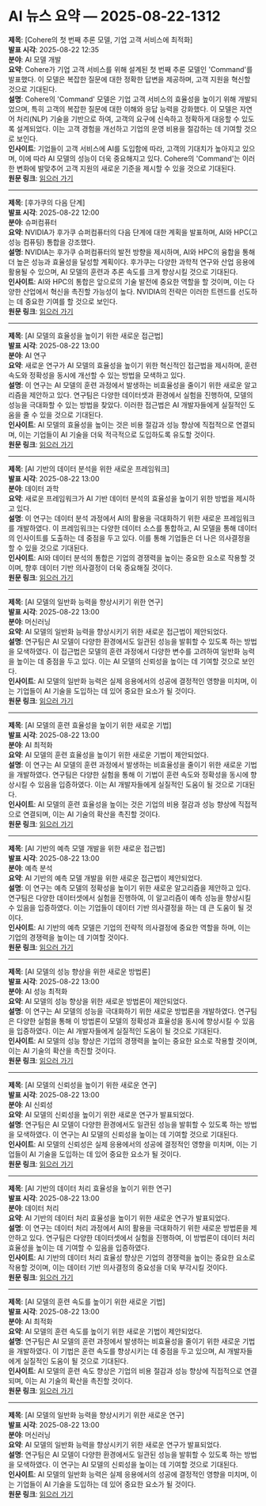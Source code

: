 # AI 뉴스 요약 — 2025-08-22-1312

**제목**: [Cohere의 첫 번째 추론 모델, 기업 고객 서비스에 최적화]  
**발표 시각**: 2025-08-22 12:35  
**분야**: AI 모델 개발  
**요약**: Cohere가 기업 고객 서비스를 위해 설계된 첫 번째 추론 모델인 'Command'를 발표했다. 이 모델은 복잡한 질문에 대한 정확한 답변을 제공하며, 고객 지원을 혁신할 것으로 기대된다.  
**설명**: Cohere의 'Command' 모델은 기업 고객 서비스의 효율성을 높이기 위해 개발되었으며, 특히 고객의 복잡한 질문에 대한 이해와 응답 능력을 강화했다. 이 모델은 자연어 처리(NLP) 기술을 기반으로 하여, 고객의 요구에 신속하고 정확하게 대응할 수 있도록 설계되었다. 이는 고객 경험을 개선하고 기업의 운영 비용을 절감하는 데 기여할 것으로 보인다.  
**인사이트**: 기업들이 고객 서비스에 AI를 도입함에 따라, 고객의 기대치가 높아지고 있으며, 이에 따라 AI 모델의 성능이 더욱 중요해지고 있다. Cohere의 'Command'는 이러한 변화에 발맞추어 고객 지원의 새로운 기준을 제시할 수 있을 것으로 기대된다.  
**원문 링크**: [읽으러 가기](https://venturebeat.com/ai/dont-sleep-on-cohere-command-a-reasoning-its-first-reasoning-model-is-built-for-enterprise-customer-service-and-more/)

---

**제목**: [후가쿠의 다음 단계]  
**발표 시각**: 2025-08-22 12:00  
**분야**: 슈퍼컴퓨터  
**요약**: NVIDIA가 후가쿠 슈퍼컴퓨터의 다음 단계에 대한 계획을 발표하며, AI와 HPC(고성능 컴퓨팅) 통합을 강조했다.  
**설명**: NVIDIA는 후가쿠 슈퍼컴퓨터의 발전 방향을 제시하며, AI와 HPC의 융합을 통해 더 높은 성능과 효율성을 달성할 계획이다. 후가쿠는 다양한 과학적 연구와 산업 응용에 활용될 수 있으며, AI 모델의 훈련과 추론 속도를 크게 향상시킬 것으로 기대된다.  
**인사이트**: AI와 HPC의 통합은 앞으로의 기술 발전에 중요한 역할을 할 것이며, 이는 다양한 산업에서 혁신을 촉진할 가능성이 높다. NVIDIA의 전략은 이러한 트렌드를 선도하는 데 중요한 기여를 할 것으로 보인다.  
**원문 링크**: [읽으러 가기](https://blogs.nvidia.com/blog/fugakunext/)

---

**제목**: [AI 모델의 효율성을 높이기 위한 새로운 접근법]  
**발표 시각**: 2025-08-22 13:00  
**분야**: AI 연구  
**요약**: 새로운 연구가 AI 모델의 효율성을 높이기 위한 혁신적인 접근법을 제시하며, 훈련 속도와 정확성을 동시에 개선할 수 있는 방법을 모색하고 있다.  
**설명**: 이 연구는 AI 모델의 훈련 과정에서 발생하는 비효율성을 줄이기 위한 새로운 알고리즘을 제안하고 있다. 연구팀은 다양한 데이터셋과 환경에서 실험을 진행하여, 모델의 성능을 극대화할 수 있는 방법을 찾았다. 이러한 접근법은 AI 개발자들에게 실질적인 도움을 줄 수 있을 것으로 기대된다.  
**인사이트**: AI 모델의 효율성을 높이는 것은 비용 절감과 성능 향상에 직접적으로 연결되며, 이는 기업들이 AI 기술을 더욱 적극적으로 도입하도록 유도할 것이다.  
**원문 링크**: [읽으러 가기](https://arxiv.org/abs/2508.14923)

---

**제목**: [AI 기반의 데이터 분석을 위한 새로운 프레임워크]  
**발표 시각**: 2025-08-22 13:00  
**분야**: 데이터 과학  
**요약**: 새로운 프레임워크가 AI 기반 데이터 분석의 효율성을 높이기 위한 방법을 제시하고 있다.  
**설명**: 이 연구는 데이터 분석 과정에서 AI의 활용을 극대화하기 위한 새로운 프레임워크를 개발하였다. 이 프레임워크는 다양한 데이터 소스를 통합하고, AI 모델을 통해 데이터의 인사이트를 도출하는 데 중점을 두고 있다. 이를 통해 기업들은 더 나은 의사결정을 할 수 있을 것으로 기대된다.  
**인사이트**: AI와 데이터 분석의 통합은 기업의 경쟁력을 높이는 중요한 요소로 작용할 것이며, 향후 데이터 기반 의사결정이 더욱 중요해질 것이다.  
**원문 링크**: [읽으러 가기](https://arxiv.org/abs/2508.15013)

---

**제목**: [AI 모델의 일반화 능력을 향상시키기 위한 연구]  
**발표 시각**: 2025-08-22 13:00  
**분야**: 머신러닝  
**요약**: AI 모델의 일반화 능력을 향상시키기 위한 새로운 접근법이 제안되었다.  
**설명**: 연구팀은 AI 모델이 다양한 환경에서도 일관된 성능을 발휘할 수 있도록 하는 방법을 모색하였다. 이 접근법은 모델의 훈련 과정에서 다양한 변수를 고려하여 일반화 능력을 높이는 데 중점을 두고 있다. 이는 AI 모델의 신뢰성을 높이는 데 기여할 것으로 보인다.  
**인사이트**: AI 모델의 일반화 능력은 실제 응용에서의 성공에 결정적인 영향을 미치며, 이는 기업들이 AI 기술을 도입하는 데 있어 중요한 요소가 될 것이다.  
**원문 링크**: [읽으러 가기](https://arxiv.org/abs/2508.15030)

---

**제목**: [AI 모델의 훈련 효율성을 높이기 위한 새로운 기법]  
**발표 시각**: 2025-08-22 13:00  
**분야**: AI 최적화  
**요약**: AI 모델의 훈련 효율성을 높이기 위한 새로운 기법이 제안되었다.  
**설명**: 이 연구는 AI 모델의 훈련 과정에서 발생하는 비효율성을 줄이기 위한 새로운 기법을 개발하였다. 연구팀은 다양한 실험을 통해 이 기법이 훈련 속도와 정확성을 동시에 향상시킬 수 있음을 입증하였다. 이는 AI 개발자들에게 실질적인 도움이 될 것으로 기대된다.  
**인사이트**: AI 모델의 훈련 효율성을 높이는 것은 기업의 비용 절감과 성능 향상에 직접적으로 연결되며, 이는 AI 기술의 확산을 촉진할 것이다.  
**원문 링크**: [읽으러 가기](https://arxiv.org/abs/2508.15047)

---

**제목**: [AI 기반의 예측 모델 개발을 위한 새로운 접근법]  
**발표 시각**: 2025-08-22 13:00  
**분야**: 예측 분석  
**요약**: AI 기반의 예측 모델 개발을 위한 새로운 접근법이 제안되었다.  
**설명**: 이 연구는 예측 모델의 정확성을 높이기 위한 새로운 알고리즘을 제안하고 있다. 연구팀은 다양한 데이터셋에서 실험을 진행하여, 이 알고리즘이 예측 성능을 향상시킬 수 있음을 입증하였다. 이는 기업들이 데이터 기반 의사결정을 하는 데 큰 도움이 될 것이다.  
**인사이트**: AI 기반의 예측 모델은 기업의 전략적 의사결정에 중요한 역할을 하며, 이는 기업의 경쟁력을 높이는 데 기여할 것이다.  
**원문 링크**: [읽으러 가기](https://arxiv.org/abs/2508.15050)

---

**제목**: [AI 모델의 성능 향상을 위한 새로운 방법론]  
**발표 시각**: 2025-08-22 13:00  
**분야**: AI 성능 최적화  
**요약**: AI 모델의 성능 향상을 위한 새로운 방법론이 제안되었다.  
**설명**: 이 연구는 AI 모델의 성능을 극대화하기 위한 새로운 방법론을 개발하였다. 연구팀은 다양한 실험을 통해 이 방법론이 모델의 정확성과 효율성을 동시에 향상시킬 수 있음을 입증하였다. 이는 AI 개발자들에게 실질적인 도움이 될 것으로 기대된다.  
**인사이트**: AI 모델의 성능 향상은 기업의 경쟁력을 높이는 중요한 요소로 작용할 것이며, 이는 AI 기술의 확산을 촉진할 것이다.  
**원문 링크**: [읽으러 가기](https://arxiv.org/abs/2508.15053)

---

**제목**: [AI 모델의 신뢰성을 높이기 위한 새로운 연구]  
**발표 시각**: 2025-08-22 13:00  
**분야**: AI 신뢰성  
**요약**: AI 모델의 신뢰성을 높이기 위한 새로운 연구가 발표되었다.  
**설명**: 연구팀은 AI 모델이 다양한 환경에서도 일관된 성능을 발휘할 수 있도록 하는 방법을 모색하였다. 이 연구는 AI 모델의 신뢰성을 높이는 데 기여할 것으로 기대된다.  
**인사이트**: AI 모델의 신뢰성은 실제 응용에서의 성공에 결정적인 영향을 미치며, 이는 기업들이 AI 기술을 도입하는 데 있어 중요한 요소가 될 것이다.  
**원문 링크**: [읽으러 가기](https://arxiv.org/abs/2508.15068)

---

**제목**: [AI 기반의 데이터 처리 효율성을 높이기 위한 연구]  
**발표 시각**: 2025-08-22 13:00  
**분야**: 데이터 처리  
**요약**: AI 기반의 데이터 처리 효율성을 높이기 위한 새로운 연구가 발표되었다.  
**설명**: 이 연구는 데이터 처리 과정에서 AI의 활용을 극대화하기 위한 새로운 방법론을 제안하고 있다. 연구팀은 다양한 데이터셋에서 실험을 진행하여, 이 방법론이 데이터 처리 효율성을 높이는 데 기여할 수 있음을 입증하였다.  
**인사이트**: AI 기반의 데이터 처리 효율성 향상은 기업의 경쟁력을 높이는 중요한 요소로 작용할 것이며, 이는 데이터 기반 의사결정의 중요성을 더욱 부각시킬 것이다.  
**원문 링크**: [읽으러 가기](https://arxiv.org/abs/2508.15118)

---

**제목**: [AI 모델의 훈련 속도를 높이기 위한 새로운 기법]  
**발표 시각**: 2025-08-22 13:00  
**분야**: AI 최적화  
**요약**: AI 모델의 훈련 속도를 높이기 위한 새로운 기법이 제안되었다.  
**설명**: 연구팀은 AI 모델의 훈련 과정에서 발생하는 비효율성을 줄이기 위한 새로운 기법을 개발하였다. 이 기법은 훈련 속도를 향상시키는 데 중점을 두고 있으며, AI 개발자들에게 실질적인 도움이 될 것으로 기대된다.  
**인사이트**: AI 모델의 훈련 속도 향상은 기업의 비용 절감과 성능 향상에 직접적으로 연결되며, 이는 AI 기술의 확산을 촉진할 것이다.  
**원문 링크**: [읽으러 가기](https://arxiv.org/abs/2508.15119)

---

**제목**: [AI 모델의 일반화 능력을 향상시키기 위한 새로운 연구]  
**발표 시각**: 2025-08-22 13:00  
**분야**: 머신러닝  
**요약**: AI 모델의 일반화 능력을 향상시키기 위한 새로운 연구가 발표되었다.  
**설명**: 연구팀은 AI 모델이 다양한 환경에서도 일관된 성능을 발휘할 수 있도록 하는 방법을 모색하였다. 이 연구는 AI 모델의 신뢰성을 높이는 데 기여할 것으로 기대된다.  
**인사이트**: AI 모델의 일반화 능력은 실제 응용에서의 성공에 결정적인 영향을 미치며, 이는 기업들이 AI 기술을 도입하는 데 있어 중요한 요소가 될 것이다.  
**원문 링크**: [읽으러 가기](https://arxiv.org/abs/2508.15126)